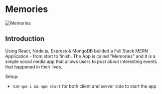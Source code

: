 # Memories

![Memories](https://i.ibb.co/Z8Y0CJv/Screenshot-2020-10-30-at-11-10-04.png)

## Introduction

Using React, Node.js, Express & MongoDB builded a Full Stack MERN Application - from start to finish. The App is called "Memories" and it is a simple social media app that allows users to post about interesting events that happened in their lives.


Setup:
- run ```npm i && npm start``` for both client and server side to start the app
